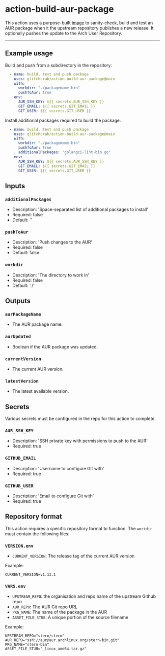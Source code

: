 # action-build-aur-package

This action uses a purpose-built [image](https://hub.docker.com/repository/docker/glitchcrab/arch-build-container)
to sanity-check, build and test an AUR package when it the upstream repository
publishes a new release. It optionally pushes the update to the Arch User Repository.

---

## Example usage

Build and push from a subdirectory in the repository:

```yaml
  - name: build, test and push package
    uses: glitchcrab/action-build-aur-package@main
    with:
      workdir: "./packagename-bin"
      pushToAur: true
    env:
      AUR_SSH_KEY: ${{ secrets.AUR_SSH_KEY }}
      GIT_EMAIL: ${{ secrets.GIT_EMAIL }}
      GIT_USER: ${{ secrets.GIT_USER }}
```

Install additional packages required to build the package:

```yaml
  - name: build, test and push package
    uses: glitchcrab/action-build-aur-package@main
    with:
      workdir: "./packagename-bin"
      pushToAur: true
      additionalPackages: "golangci-lint-bin go"
    env:
      AUR_SSH_KEY: ${{ secrets.AUR_SSH_KEY }}
      GIT_EMAIL: ${{ secrets.GIT_EMAIL }}
      GIT_USER: ${{ secrets.GIT_USER }}
```

## Inputs

### `additionalPackages`

- Description: 'Space-separated list of additional packages to install'
- Required: false
- Default: ''

### `pushToAur`

- Description: 'Push changes to the AUR'
- Required: false
- Default: false

### `workdir`

- Description: 'The directory to work in'
- Required: false
- Default: './'

## Outputs

### `aurPackageName`

- The AUR package name.

### `aurUpdated`

- Boolean if the AUR package was updated.

### `currentVersion`

- The current AUR version.

### `latestVersion`

- The latest available version.

## Secrets

Various secrets must be configured in the repo for this action to complete.

### `AUR_SSH_KEY`

- Description: 'SSH private key with permissions to push to the AUR'
- Required: true

### `GITHUB_EMAIL`

- Description: 'Username to configure Git with'
- Required: true

### `GITHUB_USER`

- Description: 'Email to configure Git with'
- Required: true

## Repository format

This action requires a specific repository format to function. The `workdir` must
contain the following files:

### `VERSION.env`

- `CURRENT_VERSION`: The release tag of the current AUR version

Example:

```
CURRENT_VERSION=v1.13.1
```

### `VARS.env`

- `UPSTREAM_REPO`: the organisation and repo name of the upstream Github repo
- `AUR_REPO`: The AUR Git repo URL
- `PKG_NAME`: The name of the package in the AUR
- `ASSET_FILE_STUB`: A unique portion of the source filename

Example:

```
UPSTREAM_REPO="stern/stern"
AUR_REPO="ssh://aur@aur.archlinux.org/stern-bin.git"
PKG_NAME="stern-bin"
ASSET_FILE_STUB="_linux_amd64.tar.gz"
````
